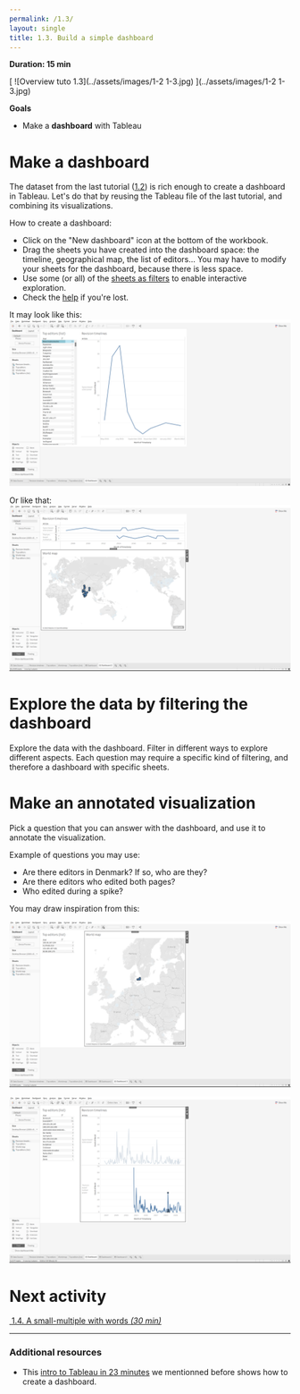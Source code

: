 ```yaml
---
permalink: /1.3/
layout: single
title: 1.3. Build a simple dashboard
---
```


**Duration: 15 min**

[
	![Overview tuto 1.3](../assets/images/1-2 1-3.jpg)
](../assets/images/1-2 1-3.jpg)

**Goals**
* Make a **dashboard** with Tableau

# Make a dashboard

The dataset from the last tutorial ([1.2](../1.2/)) is rich enough to create a dashboard in Tableau. Let's do that by reusing the Tableau file of the last tutorial, and combining its visualizations.

How to create a dashboard:
* Click on the "New dashboard" icon at the bottom of the workbook.
* Drag the sheets you have created into the dashboard space: the timeline, geographical map, the list of editors... You may have to modify your sheets for the dashboard, because there is less space.
* Use some (or all) of the [sheets as filters](https://help.tableau.com/current/pro/desktop/en-us/dashboards_create.htm#add-interactivity) to enable interactive exploration.
* Check the [help](https://help.tableau.com/current/pro/desktop/en-us/dashboards_create.htm#create-a-dashboard-and-add-or-replace-sheets) if you're lost.

It may look like this:
[
	![Map](../assets/images/1-3/Dashboard.png)
](../assets/images/1-3/Dashboard.png)

Or like that:
[
	![Map](../assets/images/1-3/Dashboard-2.png)
](../assets/images/1-3/Dashboard-2.png)

# Explore the data by filtering the dashboard 

Explore the data with the dashboard. Filter in different ways to explore different aspects. Each question may require a specific kind of filtering, and therefore a dashboard with specific sheets.

# Make an annotated visualization

Pick a question that you can answer with the dashboard, and use it to annotate the visualization.

Example of questions you may use:
* Are there editors in Denmark? If so, who are they?
* Are there editors who edited both pages?
* Who edited during a spike?

You may draw inspiration from this:

[
	![Map](../assets/images/1-3/Dashboard-3.png)
](../assets/images/1-3/Dashboard-3.png)

[
	![Map](../assets/images/1-3/Dashboard-4.png)
](../assets/images/1-3/Dashboard-4.png)

# Next activity

[<i class="fas fa-forward"></i>&nbsp;1.4. A small-multiple with words *(30 min)*](../1.4/)

---

### Additional resources

* This [intro to Tableau in 23 minutes](https://www.youtube.com/watch?v=jEgVto5QME8) we mentionned before shows how to create a dashboard.